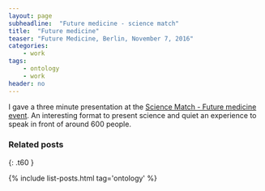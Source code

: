 ```yaml
---
layout: page
subheadline:  "Future medicine - science match"
title:  "Future medicine"
teaser: "Future Medicine, Berlin, November 7, 2016"
categories:
    - work
tags:
    - ontology
    - work
header: no
---
```


I gave a three minute presentation at the [Science Match - Future medicine event][1]. An interesting format 
to present science and quiet an experience to speak in front of around 600 people. 


### Related posts
{: .t60 }

{% include list-posts.html tag='ontology' %}

  [1]: http://science-match.tagesspiegel.de/future-medicine
